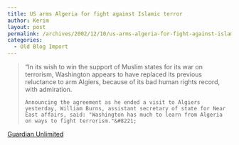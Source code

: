```yaml
---
title: US arms Algeria for fight against Islamic terror
author: Kerim
layout: post
permalink: /archives/2002/12/10/us-arms-algeria-for-fight-against-islamic-terror/
categories:
  - Old Blog Import
---
```


>   &#8220;In its wish to win the support of Muslim states for its war on terrorism, Washington appears to have replaced its previous reluctance to arm Algiers, because of its bad human rights record, with admiration. 
>   
>   
>     Announcing the agreement as he ended a visit to Algiers yesterday, William Burns, assistant secretary of state for Near East affairs, said: "Washington has much to learn from Algeria on ways to fight terrorism."&#8221;
>   


<a href="http://www.guardian.co.uk/international/story/0,3604,857061,00.html" onclick="_gaq.push(['_trackEvent', 'outbound-article', 'http://www.guardian.co.uk/international/story/0,3604,857061,00.html', 'Guardian Unlimited']);" >Guardian Unlimited</a>

